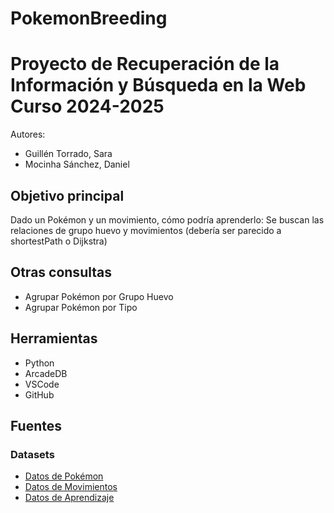 # PokemonBreeding

Proyecto de Recuperación de la Información y Búsqueda en la Web  
Curso 2024-2025  
==================================================

Autores:
- Guillén Torrado, Sara
- Mocinha Sánchez, Daniel

## Objetivo principal

Dado un Pokémon y un movimiento, cómo podría aprenderlo: Se buscan las relaciones de grupo huevo y movimientos (debería ser parecido a shortestPath o Dijkstra)

## Otras consultas
- Agrupar Pokémon por Grupo Huevo
- Agrupar Pokémon por Tipo

## Herramientas

- Python
- ArcadeDB
- VSCode
- GitHub

## Fuentes

### Datasets

- [Datos de Pokémon](https://play.pokemonshowdown.com/data/pokedex.json)
- [Datos de Movimientos](https://play.pokemonshowdown.com/data/moves.json)
- [Datos de Aprendizaje](https://play.pokemonshowdown.com/data/learnsets.json)